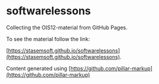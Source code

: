 # softwarelessons

Collecting the OIS12-material from GitHub Pages. 

To see the material follow the link: 

[https://stasemsoft.github.io/softwarelessons](https://stasemsoft.github.io/softwarelessons). 


Content generated using 
[https://github.com/pillar-markup](https://github.com/pillar-markup)
